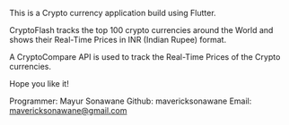 This is a Crypto currency application build using Flutter.

CryptoFlash tracks the top 100 crypto currencies around the World and shows their Real-Time Prices in INR (Indian Rupee) format.

A CryptoCompare API is used to track the Real-Time Prices of the Crypto currencies.

Hope you like it!

Programmer: Mayur Sonawane
Github: mavericksonawane
Email: mavericksonawane@gmail.com
